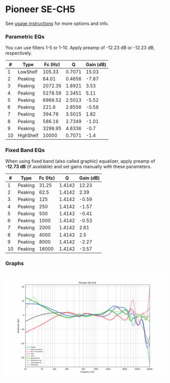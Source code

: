 # Pioneer SE-CH5
See [usage instructions](https://github.com/jaakkopasanen/AutoEq#usage) for more options and info.

### Parametric EQs
You can use filters 1-5 or 1-10. Apply preamp of -12.23 dB or -12.23 dB, respectively.

|   # | Type      |   Fc (Hz) |      Q |   Gain (dB) |
|-----|-----------|-----------|--------|-------------|
|   1 | LowShelf  |    105.33 | 0.7071 |       15.03 |
|   2 | Peaking   |     64.01 | 0.4656 |       -7.87 |
|   3 | Peaking   |   2072.35 | 1.8921 |        3.53 |
|   4 | Peaking   |   5278.59 | 2.3451 |        5.11 |
|   5 | Peaking   |   6969.52 | 2.5013 |       -5.52 |
|   6 | Peaking   |    221.6  | 2.8556 |       -0.58 |
|   7 | Peaking   |    394.76 | 3.5015 |        1.82 |
|   8 | Peaking   |    586.16 | 2.7349 |       -1.01 |
|   9 | Peaking   |   3298.95 | 4.6336 |       -0.7  |
|  10 | HighShelf |  10000    | 0.7071 |       -1.4  |

### Fixed Band EQs
When using fixed band (also called graphic) equalizer, apply preamp of **-12.73 dB** (if available) and set gains manually with these parameters.

|   # | Type    |   Fc (Hz) |      Q |   Gain (dB) |
|-----|---------|-----------|--------|-------------|
|   1 | Peaking |     31.25 | 1.4142 |       12.23 |
|   2 | Peaking |     62.5  | 1.4142 |        2.39 |
|   3 | Peaking |    125    | 1.4142 |       -0.59 |
|   4 | Peaking |    250    | 1.4142 |       -1.57 |
|   5 | Peaking |    500    | 1.4142 |       -0.41 |
|   6 | Peaking |   1000    | 1.4142 |       -0.53 |
|   7 | Peaking |   2000    | 1.4142 |        2.61 |
|   8 | Peaking |   4000    | 1.4142 |        2.5  |
|   9 | Peaking |   8000    | 1.4142 |       -2.27 |
|  10 | Peaking |  16000    | 1.4142 |       -3.57 |

### Graphs
![](./Pioneer%20SE-CH5.png)
